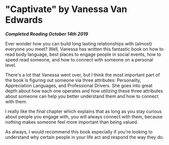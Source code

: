 # "Captivate" by Vanessa Van Edwards

***Completed Reading October 14th 2019***

Ever wonder how you can build long lasting relationships with (almost) everyone you meet? Well, Vanessa has written this fantastic book on how to read body language, best places to engage people in social events, how to speed read someone, and how to connect with someone on a personal level.

There's a lot that Vanessa went over, but I think the most important part of the book is figuring out someone via three attributes: Personality, Appreciation Languages, and Professional Drivers. She goes into great depth about how each one operates and how utilizing these three attributes about someone can help you better understand them and how to connect with them.

I really like the final chapter which explains that as long as you stay curious about people you engage with, you will always connect with them, because nothing makes someone feel more important than being valued.

As always, I would recommend this book especially if you're looking to understand why certain people in your life act and respond the way they do.
